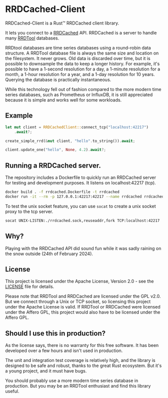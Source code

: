 # RRDCached-Client

RRDCached-Client is a Rust™ RRDCached client library.

It lets you connect to a [RRDCached](https://rrdtool.org/rrdtool/doc/rrdcached.en.html) API. RRDCached is a server to handle many [RRDTool](https://oss.oetiker.ch/rrdtool/) databases.

RRDtool databases are time series databases using a round-robin data structure. A RRDTool database file is always the same size and location on the filesystem. It never grows. Old data is discarded over time, but it is possible to downsample the data to keep a longer history. For example, it's possible to have a 1-second resolution for a day, a 1-minute resolution for a month, a 1-hour resolution for a year, and a 1-day resolution for 10 years. Querying the database is practically instantaneous.

While this technology fell out of fashion compared to the more modern time series databases, such as Prometheus or InfluxDB, it is still appreciated because it is simple and works well for some workloads.

## Example

```rust
let mut client = RRDCachedClient::connect_tcp("localhost:42217")
    .await?;

create_simple_rrd(&mut client, "hello".to_string()).await;

client.update_one("hello", None, 4.2).await?;
```

## Running a RRDCached server.

The repository includes a Dockerfile to quickly run an RRDCached server for testing and development purposes. It listens on localhost:42217 (tcp).

```bash
docker build . -f rrdcached.Dockerfile -t rrdcached
docker run -it --rm -p 127.0.0.1:42217:42217 --name rrdcached rrdcached
```

To test the unix socket feature, you can use `socat` to create a unix socket proxy to the tcp server.

```bash
socat UNIX-LISTEN:./rrdcached.sock,reuseaddr,fork TCP:localhost:42217
```

## Why?

Playing with the RRDCached API did sound fun while it was sadly raining on the snow outside (24th of February 2024).

## License

This project is licensed under the Apache License, Version 2.0 - see the [LICENSE](LICENSE) file for details.

Please note that RRDTool and RRDCached are licensed under the GPL v2.0. But we connect through a Unix or TCP socket, so licensing this project under the Apache License is valid. If RRDTool or RRDCached were licensed under the Affero GPL, this project would also have to be licensed under the Affero GPL.

## Should I use this in production?

As the license says, there is no warranty for this free software. It has been developed over a few hours and isn't used in production.

The unit and integration test coverage is relatively high, and the library is designed to be safe and robust, thanks to the great Rust ecosystem. But it's a young project, and it must have bugs.

You should probably use a more modern time series database in production. But you may be an RRDTool enthusiast and find this library useful.
